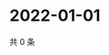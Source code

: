 # 2022-01-01

共 0 条

<!-- BEGIN WEIBO -->
<!-- 最后更新时间 Sat Jan 01 2022 07:14:47 GMT+0800 (China Standard Time) -->

<!-- END WEIBO -->
